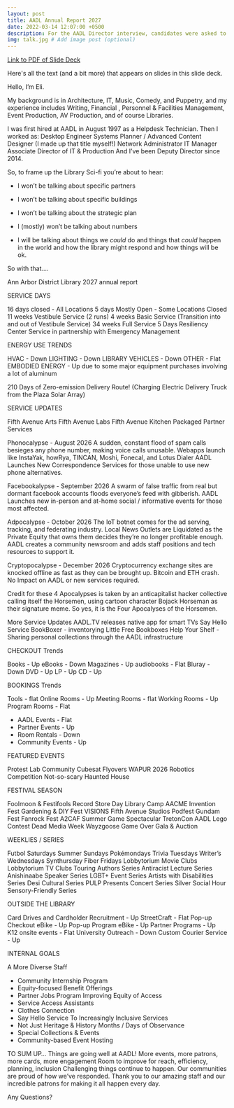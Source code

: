 ```yaml
---
layout: post
title: AADL Annual Report 2027
date: 2022-03-14 12:07:00 +0500
description: For the AADL Director interview, candidates were asked to present an AADL Annual Report from 5 years into the future.
img: talk.jpg # Add image post (optional)
---
```


[Link to PDF of Slide Deck](https://elitrichous.github.io/assets/img/AADL%20Annual%20Report%202027.pdf)


Here's all the text (and a bit more) that appears on slides in this slide deck.

Hello, I’m Eli.

My background is in Architecture, IT, Music, Comedy, and Puppetry,
and my experience includes Writing, Financial , Personnel & Facilities Management, Event Production, AV Production, and of course Libraries.

I was first hired at AADL in August 1997 as a Helpdesk Technician. Then I worked as:
Desktop Engineer
Systems Planner / Advanced Content Designer (I made up that title myself!)
Network Administrator
IT Manager
Associate Director of IT & Production
And I’ve been Deputy Director since 2014.

So, to frame up the Library Sci-fi you’re about to hear:

- I won’t be talking about specific partners 
- I won’t be talking about specific buildings
- I won’t be talking about the strategic plan
- I (mostly) won’t be talking about numbers

- I will be talking about things we *could* do
and things that *could* happen in the world
and how the library might respond
and how things will be ok.

So with that….

Ann Arbor District Library
2027 annual report

SERVICE DAYS

16 days closed - All Locations
5 days Mostly Open - Some Locations Closed
11 weeks Vestibule Service (2 runs)
4 weeks Basic Service (Transition into and out of Vestibule Service)
34 weeks Full Service
5 Days Resiliency Center Service in partnership with Emergency Management

ENERGY USE TRENDS

HVAC - Down
LIGHTING - Down
LIBRARY VEHICLES - Down
OTHER - Flat
EMBODIED ENERGY - Up due to some major equipment purchases involving a lot of aluminum

210 Days of Zero-emission Delivery Route! (Charging Electric Delivery Truck from the Plaza Solar Array)

SERVICE UPDATES

Fifth Avenue Arts
Fifth Avenue Labs
Fifth Avenue Kitchen
Packaged Partner Services

Phonocalypse - August 2026
A sudden, constant flood of spam calls besieges any phone number, making voice calls unusable.
Webapps launch like InstaYak, howRya, TINCAN, Moshi, Fonecal, and Lotus Dialer
AADL Launches New Correspondence Services for those unable to use new phone alternatives.

Facebookalypse - September 2026
A swarm of false traffic from real but dormant facebook accounts floods everyone’s feed with gibberish.
AADL Launches new in-person and at-home social / informative events for those most affected. 

Adpocalypse - October 2026
The IoT botnet comes for the ad serving, tracking, and federating industry. Local News Outlets are Liquidated as the Private Equity that owns them decides they’re no longer profitable enough.
AADL creates a community newsroom and adds staff positions and tech resources to support it.

Cryptopocalypse - December 2026
Cryptocurrency exchange sites are knocked offline as fast as they can be brought up. Bitcoin and ETH crash.
No Impact on AADL or new services required.

Credit for these 4 Apocalypses is taken by an anticapitalist hacker collective calling itself the Horsemen, using cartoon character Bojack Horseman as their signature meme. So yes, it is the Four Apocalyses of the Horsemen.

More Service Updates
AADL.TV releases native app for smart TVs
Say Hello Service
BookBoxer - inventorying Little Free Bookboxes
Help Your Shelf - Sharing personal collections through the AADL infrastructure

CHECKOUT Trends

Books - Up
eBooks - Down
Magazines - Up
audiobooks - Flat
Bluray - Down
DVD - Up
LP - Up
CD - Up

BOOKINGS Trends

Tools - flat
Online Rooms - Up
Meeting Rooms - flat
Working Rooms - Up
Program Rooms - Flat
- AADL Events - Flat
- Partner Events - Up
- Room Rentals - Down
- Community Events - Up

FEATURED EVENTS

Protest Lab
Community Cubesat Flyovers
WAPUR 2026 Robotics Competition
Not-so-scary Haunted House


FESTIVAL SEASON

Foolmoon & Festifools
Record Store Day
Library Camp
AACME Invention Fest
Gardening & DIY Fest
VISIONS
Fifth Avenue Studios Podfest
Gundam Fest
Fanrock Fest
A2CAF
Summer Game Spectacular
TretonCon
AADL Lego Contest
Dead Media Week
Wayzgoose
Game Over Gala & Auction

WEEKLIES / SERIES

Futbol Saturdays
Summer Sundays
Pokémondays
Trivia Tuesdays
Writer’s Wednesdays
Synthursday
Fiber Fridays
Lobbytorium Movie Clubs
Lobbytorium TV Clubs
Touring Authors Series
Antiracist Lecture Series
Anishinaabe Speaker Series
LGBT+ Event Series
Artists with Disabilities Series
Desi Cultural Series
PULP Presents Concert Series
Silver Social Hour
Sensory-Friendly Series

OUTSIDE THE LIBRARY

Card Drives and Cardholder Recruitment - Up
StreetCraft - Flat
Pop-up Checkout eBike - Up
Pop-up Program eBike - Up
Partner Programs - Up
K12 onsite events - Flat
University Outreach - Down
Custom Courier Service - Up

INTERNAL GOALS

A More Diverse Staff
- Community Internship Program
- Equity-focused Benefit Offerings
- Partner Jobs Program
Improving Equity of Access
- Service Access Assistants
- Clothes Connection
- Say Hello Service
To Increasingly Inclusive Services
- Not Just Heritage & History Months / Days of Observance
- Special Collections & Events
- Community-based Event Hosting

TO SUM UP…
Things are going well at AADL!
More events, more patrons, more cards, more engagement
Room to improve for reach, efficiency, planning, inclusion
Challenging things continue to happen.
Our communities are proud of how we’ve responded.
Thank you to our amazing staff and our incredible patrons for making it all happen every day.

Any Questions?
